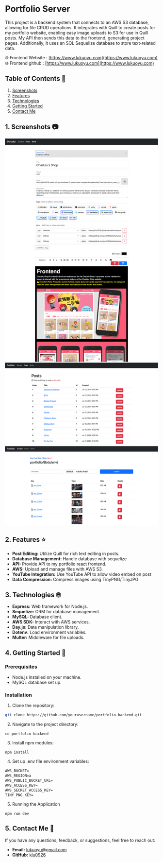 # Portfolio Server

This project is a backend system that connects to an AWS S3 database, allowing for file CRUD operations. It integrates with Quill to create posts for my portfolio website, enabling easy image uploads to S3 for use in Quill posts. My API then sends this data to the frontend, generating project pages. Additionally, it uses an SQL Sequelize database to store text-related data.

🌐 Frontend Website : [https://www.lukuoyu.com](https://www.lukuoyu.com)
🌐 Frontend github : [https://www.lukuoyu.com](https://www.lukuoyu.com)


## Table of Contents 📖

1. [Screenshots](#1-screenshots-)
2. [Features](#2-features-%EF%B8%8F)
3. [Technologies](#3-technologies-)
4. [Getting Started](#4-getting-started-)
5. [Contact Me](#5-contact-me-)

## 1. Screenshots 📷

![editor](/public/images/screenshots/editor-full.png)
![posts](/public/images/screenshots/post-page.png)
![bucket](/public/images/screenshots/bucket.png)

## 2. Features ⭐️

- **Post Editing:** Utilize Quill for rich text editing in posts.
- **Database Management:** Handle database with sequelize
- **API:** Provide API to my portfolio react frontend.
- **AWS:** Upload and manage files with AWS S3.
- **YouTube Integration:** Use YouTube API to allow video embed on post
- **Data Compression:** Compress images using TinyPNG/TinyJPG.

## 3. Technologies 🤓

- **Express:** Web framework for Node.js.
- **Sequelize:** ORM for database management.
- **MySQL:** Database client.
- **AWS SDK:** Interact with AWS services.
- **Day.js:** Date manipulation library.
- **Dotenv:** Load environment variables.
- **Multer:** Middleware for file uploads.

## 4. Getting Started 🚀

### Prerequisites

- Node.js installed on your machine.
- MySQL database set up.

### Installation

1. Clone the repository:

```bash
git clone https://github.com/yourusername/portfolio-backend.git
```

2. Navigate to the project directory:

```
cd portfolio-backend
```

3. Install npm modules:

```
npm install
```

4. Set up .env file environment variables:

```
AWS_BUCKET=
AWS_REGION=a
AWS_PUBLIC_BUCKET_URL=
AWS_ACCESS_KEY=
AWS_SECRET_ACCESS_KEY=
TINY_PNG_KEY=
```

5. Running the Application

```
npm run dev
```

## 5. Contact Me 👋

If you have any questions, feedback, or suggestions, feel free to reach out:

- **Email:** [lukuoyu@gmail.com](mailto:your.email@example.com)
- **GitHub:** [klu0926](https://github.com/klu0926)
